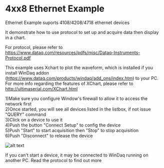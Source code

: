 # 4xx8 Ethernet Example
 Ethernet Example suports 4108/4208/4718 ethernet devices
 
 It demonstrate how to use protocol to set up and acquire data then display in a chart. 
 
 For protocol, please refer to  https://www.dataq.com/resources/pdfs/misc/Dataq-Instruments-Protocol.pdf
 
  This example uses Xchart to plot the waveform, which is installed if you install WinDaq addon (https://www.dataq.com/products/windaq/add_ons/index.htm) to your PC. For more info regarding the features of XChart, please refer to http://ultimaserial.com/XChart.html
 
 1)Make sure you configure Window's firewall to allow it to access the network first<br/>
 2)Once started, you will see all devices listed in the listbox, if not issue "QUERY" command<br/>
 3)Click on a device to use it<br/>
 4)Push the button "Connect Setup" to config the device<br/>
 5)Push "Start" to start acquisition then "Stop" to stop acquisition<br/>
 6)Push "Disconnect" to release the device<br/>
 
 ![alt text](https://www.dataq.com/resources/repository/ethernet.gif "ScreenCapture by LICECap")
 
 If you can't start a device, it may be connected to WinDaq running on another PC. Read the protocol to find out more
 

